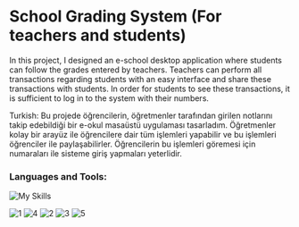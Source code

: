 # School Grading System (For teachers and students)

In this project, I designed an e-school desktop application where students can follow the grades entered by teachers.
Teachers can perform all transactions regarding students with an easy interface and share these transactions with students. In order for students to see these transactions, it is sufficient to log in to the system with their numbers.

Turkish: Bu projede öğrencilerin, öğretmenler tarafından girilen notlarını takip edebildiği bir e-okul masaüstü uygulaması tasarladım.
Öğretmenler kolay bir arayüz ile öğrencilere dair tüm işlemleri yapabilir ve bu işlemleri öğrenciler ile paylaşabilirler. Öğrencilerin bu işlemleri göremesi için numaraları ile sisteme giriş yapmaları yeterlidir.

<h3 align="left">Languages ​​and Tools:</h3>

![My Skills](https://skillicons.dev/icons?i=cs,mysql,visualstudio)

![1](https://github.com/ozcanbayram/School-Grading-System/assets/117665864/ea038d7d-dacc-47c8-8bb0-c5dd828769d7)
![4](https://github.com/ozcanbayram/School-Grading-System/assets/117665864/162947d3-6d11-4d10-9e68-fe743f4e8b2b)
![2](https://github.com/ozcanbayram/School-Grading-System/assets/117665864/0a341dc6-328d-4149-aba1-51982010e45f)
![3](https://github.com/ozcanbayram/School-Grading-System/assets/117665864/bbcbe68b-f46b-47ea-b119-ecdd6e680006)
![5](https://github.com/ozcanbayram/School-Grading-System/assets/117665864/56a349e8-2dc5-4787-adfc-7c6773bf6ff4)
